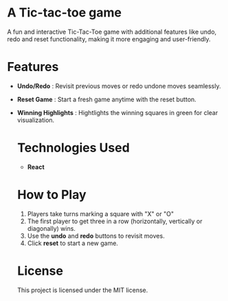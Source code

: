 # __A Tic-tac-toe game__


A fun and interactive Tic-Tac-Toe game with additional features like undo, redo and reset functionality, making it more engaging and user-friendly.

# __Features__

- __Undo/Redo__ : Revisit previous moves or redo undone moves seamlessly. 

- __Reset Game__ : Start a fresh game anytime with the reset button.

- __Winning Highlights__ : Hightlights the winning squares in green for clear visualization.

  # Technologies Used
  - __React__

  # How to Play

  1.  Players take turns marking a square with "X" or "O"
  2.  The first player to get three in a row (horizontally, vertically or diagonally) wins.
  3.  Use the __undo__ and __redo__ buttons to revisit moves.
  4.  Click __reset__ to start a new game.
 
  # License

  This project is licensed under the MIT license.
 
  
